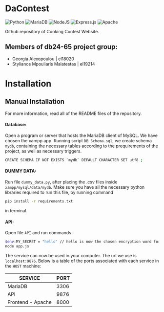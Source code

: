 # DaContest

![Python](https://img.shields.io/badge/python-3670A0?style=for-the-badge&logo=python&logoColor=ffdd54)
![MariaDB](https://img.shields.io/badge/MariaDB-003545?style=for-the-badge&logo=mariadb&logoColor=white)
![NodeJS](https://img.shields.io/badge/node.js-6DA55F?style=for-the-badge&logo=node.js&logoColor=white)
![Express.js](https://img.shields.io/badge/express.js-%23404d59.svg?style=for-the-badge&logo=express&logoColor=%2361DAFB)
![Apache](https://img.shields.io/badge/apache-%23D42029.svg?style=for-the-badge&logo=apache&logoColor=white)


Github repository of Cooking Contest Website.

## Members of db24-65 project group:
- Georgia Alexopoulou | el18020
- Stylianos Mpouliaris Malatestas | el19214

# Installation

## Manual Installation
For more information, read all of the README files of the repository.
#### Database:

Open a program or server that hosts the MariaDB client of MySQL. We have chosen the xampp app.
Running script `DB Schema.sql`, we create schema `mydb`, containing the necessary tables according to the prequirements of the project, as well as necessary triggers.

```bash
CREATE SCHEMA IF NOT EXISTS `mydb` DEFAULT CHARACTER SET utf8 ;
```

#### DUMMY DATA:
Run file `dummy_data.py`, after placing the .csv files inside ```xampp/mysql/data/mydb```. 
Make sure you have all the necessary python libraries required to run this file, by running command
```bash
pip install -r requirements.txt
```
in terminal.

#### API:

Open file `API` and run commands
```bash
$env:MY_SECRET = "hello" // hello is now the chosen encryption word for this session
node app.js
```

The service can now be used in your computer. The url we use is `localhost:9876`. Below is a table of the ports associated with each service in the `HOST` machine:

  | SERVICE | PORT |
  | ------- | ---- |
  | MariaDB | 3306 |
  | API | 9876 |
  | Frontend - Apache | 8000 |